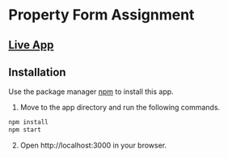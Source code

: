 # Property Form Assignment
## [Live App](https://mithun-propertyform.netlify.app/)

## Installation

Use the package manager [npm](https://npmjs.com) to install this app.
1. Move to the app directory and run the following commands.

```bash
npm install
npm start
```
2. Open http://localhost:3000 in your browser.
